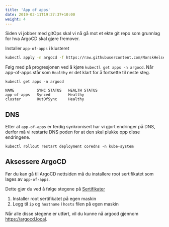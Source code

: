 ```yaml
---
title: 'App of apps'
date: 2019-02-11T19:27:37+10:00
weight: 4
---
```


Siden vi jobber med gitOps skal vi nå gå mot et ekte git repo som grunnlag for hva ArgoCD skal gjøre fremover.

Installer `app-of-apps` i klusteret
```bash
kubectl apply -n argocd -f https://raw.githubusercontent.com/NorskHelsenett/gitOps/main/cluster/app-of-apps.yml
```

Følg med på progresjonen ved å kjøre `kubectl get apps -n argocd`. Når app-of-apps står som `Healthy` er det klart for å fortsette til neste steg.
```shell
kubectl get apps -n argocd

NAME          SYNC STATUS   HEALTH STATUS
app-of-apps   Synced        Healthy
cluster       OutOfSync     Healthy
```

## DNS

Etter at `app-of-apps` er ferdig synkronisert har vi gjort endringer på DNS, derfor må vi restarte DNS poden for at den skal plukke opp disse endringene.

```shell
kubectl rollout restart deployment coredns -n kube-system
```

## Aksessere ArgoCD

Før du kan gå til ArgoCD nettsiden må du installere root sertifikatet som lages av `app-of-apps`.

Dette gjør du ved å følge stegene på [Sertifikater](../sertifikat)

1. Installer root sertifikatet på egen maskin
2. Legg til `ip` og `hostname` i `hosts` filen på egen maskin

Når alle disse stegene er utført, vil du kunne nå argocd gjennom https://argocd.local.